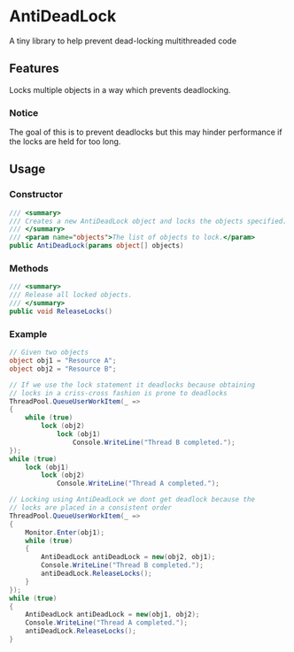 # AntiDeadLock

A tiny library to help prevent dead-locking multithreaded code

## Features

Locks multiple objects in a way which prevents deadlocking.

### Notice

The goal of this is to prevent deadlocks but this may hinder performance if the locks are held for too long.

## Usage

### Constructor

```csharp
/// <summary>
/// Creates a new AntiDeadLock object and locks the objects specified.
/// </summary>
/// <param name="objects">The list of objects to lock.</param>
public AntiDeadLock(params object[] objects)
```

### Methods

```csharp
/// <summary>
/// Release all locked objects.
/// </summary>
public void ReleaseLocks()
```

### Example

```csharp
// Given two objects
object obj1 = "Resource A";
object obj2 = "Resource B";

// If we use the lock statement it deadlocks because obtaining
// locks in a criss-cross fashion is prone to deadlocks
ThreadPool.QueueUserWorkItem(_ =>
{
    while (true)
        lock (obj2)
            lock (obj1)
                Console.WriteLine("Thread B completed.");
});
while (true)
    lock (obj1)
        lock (obj2)
            Console.WriteLine("Thread A completed.");

// Locking using AntiDeadLock we dont get deadlock because the
// locks are placed in a consistent order
ThreadPool.QueueUserWorkItem(_ =>
{
    Monitor.Enter(obj1);
    while (true)
    {
        AntiDeadLock antiDeadLock = new(obj2, obj1);
        Console.WriteLine("Thread B completed.");
        antiDeadLock.ReleaseLocks();
    }
});
while (true)
{
    AntiDeadLock antiDeadLock = new(obj1, obj2);
    Console.WriteLine("Thread A completed.");
    antiDeadLock.ReleaseLocks();
}
```